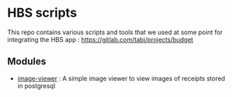 # HBS scripts  

This repo contains various scripts and tools that we used at some point for integrating the HBS app : https://gitlab.com/tabi/projects/budget  

## Modules  

* [image-viewer](image-viewer) : A simple image viewer to view images of receipts stored in postgresql